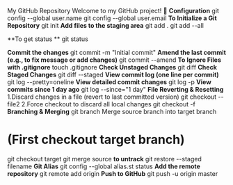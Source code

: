  My GitHub Repository
Welcome to my GitHub project! 👋
 **Configuration**
 git config --global user.name 
 git config --global user.email
**To Initialize a Git Repository**
git init
**Add files to the staging area**
git add .
git add --all

**To get status **
git status

**Commit the changes**
git commit -m "Initial commit"
**Amend the last commit (e.g., to fix message or add changes)**
git commit --amend
**To Ignore Files with .gitignore**
touch .gitignore
**Check Unstaged Changes**
git diff
 **Check Staged Changes**
 git diff --staged
 **View commit log (one line per commit)**
git log --pretty=oneline
**View detailed commit changes**
git log -p
 **View commits since 1 day ago**
git log --since="1 day"
**File Reverting & Resetting**
 1.Discard changes in a file (revert to last committed version)
git checkout -- file2
2.Force checkout to discard all local changes
git checkout -f
**Branching & Merging**
git branch <branchname>
Merge source branch into target branch
# (First checkout target branch)
git checkout target
git merge source
**to untrack**
git restore --staged filename
**Git Alias**
git config --global alias.st status
**Add the remote repository**
git remote add origin <url>
**Push to GitHub**
git push -u origin master






 











 
